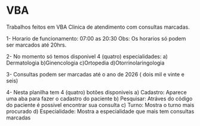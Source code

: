 # VBA
Trabalhos feitos em VBA
Clinica de atendimento com consultas marcadas.

1- Horario de funcionamento:  07:00 as 20:30
Obs: Os horarios só podem ser marcados até 20hrs.

2- No momento só temos disponivel 4 (quatro) especialidades:
	 a) Dermatologia
	 b)Ginencologia
	 c)Ortopedia
	 d)Otorrinolaringologia

3- Consultas podem ser marcadas até o ano de 2026 ( dois mil e vinte e seis)

4- Nesta planilha tem 4 (quatro) botões disponiveis
	a)  Cadastro: Aparece uma aba para fazer o cadastro do paciente
	b)  Pesquisar: Atráves do código do paciente é possivel encontrar sua consulta
	c)  Turno: Mostra o turno mais procurado
	d) Especialidade: Mostra a especialidade que mais tem consultas marcadas

